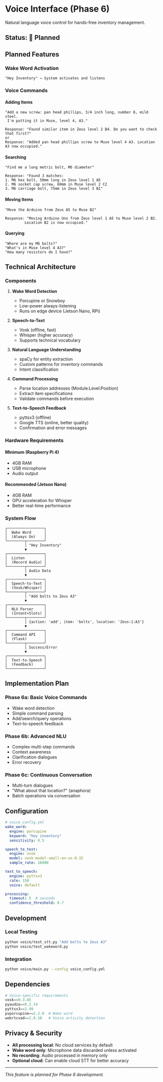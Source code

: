 # Voice Interface (Phase 6)

Natural language voice control for hands-free inventory management.

## Status: 🚧 Planned

## Planned Features

### Wake Word Activation
```
"Hey Inventory" → System activates and listens
```

### Voice Commands

#### Adding Items
```
"Add a new screw: pan head phillips, 3/4 inch long, number 8, mild steel. 
 I'm putting it in Muse, level 4, A3."

Response: "Found similar item in Zeus level 2 B4. Do you want to check that first?"
or
Response: "Added pan head phillips screw to Muse level 4 A3. Location A3 now occupied."
```

#### Searching
```
"Find me a long metric bolt, M6 diameter"

Response: "Found 3 matches:
1. M6 hex bolt, 50mm long in Zeus level 1 A5
2. M6 socket cap screw, 60mm in Muse level 2 C2  
3. M6 carriage bolt, 75mm in Zeus level 3 B1"
```

#### Moving Items
```
"Move the Arduino from Zeus A5 to Muse B2"

Response: "Moving Arduino Uno from Zeus level 1 A5 to Muse level 2 B2. 
         Location B2 is now occupied."
```

#### Querying
```
"Where are my M6 bolts?"
"What's in Muse level 4 A3?"
"How many resistors do I have?"
```

## Technical Architecture

### Components

1. **Wake Word Detection**
   - Porcupine or Snowboy
   - Low-power always-listening
   - Runs on edge device (Jetson Nano, RPi)

2. **Speech-to-Text**
   - Vosk (offline, fast)
   - Whisper (higher accuracy)
   - Supports technical vocabulary

3. **Natural Language Understanding**
   - spaCy for entity extraction
   - Custom patterns for inventory commands
   - Intent classification

4. **Command Processing**
   - Parse location addresses (Module:Level:Position)
   - Extract item specifications
   - Validate commands before execution

5. **Text-to-Speech Feedback**
   - pyttsx3 (offline)
   - Google TTS (online, better quality)
   - Confirmation and error messages

### Hardware Requirements

#### Minimum (Raspberry Pi 4)
- 4GB RAM
- USB microphone
- Audio output

#### Recommended (Jetson Nano)
- 4GB RAM
- GPU acceleration for Whisper
- Better real-time performance

### System Flow

```
┌─────────────────┐
│  Wake Word      │
│  (Always On)    │
└────────┬────────┘
         │ "Hey Inventory"
         ▼
┌─────────────────┐
│  Listen         │
│  (Record Audio) │
└────────┬────────┘
         │ Audio Data
         ▼
┌─────────────────┐
│  Speech-to-Text │
│  (Vosk/Whisper) │
└────────┬────────┘
         │ "Add bolts to Zeus A3"
         ▼
┌─────────────────┐
│  NLU Parser     │
│  (Intent+Slots) │
└────────┬────────┘
         │ {action: 'add', item: 'bolts', location: 'Zeus:1:A3'}
         ▼
┌─────────────────┐
│  Command API    │
│  (Flask)        │
└────────┬────────┘
         │ Success/Error
         ▼
┌─────────────────┐
│  Text-to-Speech │
│  (Feedback)     │
└─────────────────┘
```

## Implementation Plan

### Phase 6a: Basic Voice Commands
- Wake word detection
- Simple command parsing
- Add/search/query operations
- Text-to-speech feedback

### Phase 6b: Advanced NLU
- Complex multi-step commands
- Context awareness
- Clarification dialogues
- Error recovery

### Phase 6c: Continuous Conversation
- Multi-turn dialogues
- "What about that location?" (anaphora)
- Batch operations via conversation

## Configuration

```yaml
# voice_config.yml
wake_word:
  engine: porcupine
  keyword: "hey inventory"
  sensitivity: 0.5

speech_to_text:
  engine: vosk
  model: vosk-model-small-en-us-0.15
  sample_rate: 16000

text_to_speech:
  engine: pyttsx3
  rate: 150
  voice: default

processing:
  timeout: 5  # seconds
  confidence_threshold: 0.7
```

## Development

### Local Testing
```bash
python voice/test_stt.py "Add bolts to Zeus A3"
python voice/test_wakeword.py
```

### Integration
```bash
python voice/main.py --config voice_config.yml
```

## Dependencies

```python
# Voice-specific requirements
vosk==0.3.45
pyaudio==0.2.14
pyttsx3==2.90
pvporcupine==2.2.0  # Wake word
webrtcvad==2.0.10   # Voice activity detection
```

## Privacy & Security

- **All processing local**: No cloud services by default
- **Wake word only**: Microphone data discarded unless activated
- **No recording**: Audio processed in memory only
- **Optional cloud**: Can enable cloud STT for better accuracy

---

*This feature is planned for Phase 6 development.*
